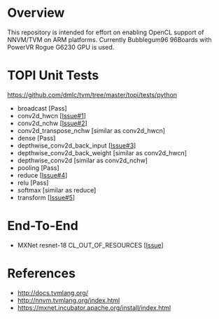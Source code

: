 Overview
============
This repository is intended for effort on enabling OpenCL support of NNVM/TVM on ARM platforms. Currently Bubblegum96 96Boards with PowerVR Rogue G6230 GPU is used.

TOPI Unit Tests
===================
https://github.com/dmlc/tvm/tree/master/topi/tests/python
- broadcast [Pass]
- conv2d_hwcn [[Issue#1](https://github.com/JammyZhou/nnvm-tvm-cl/issues/1)]
- conv2d_nchw [[Issue#2](https://github.com/JammyZhou/nnvm-tvm-cl/issues/2)]
- conv2d_transpose_nchw [similar as conv2d_hwcn]
- dense [Pass]
- depthwise_conv2d_back_input [[Issue#3](https://github.com/JammyZhou/nnvm-tvm-cl/issues/3)]
- depthwise_conv2d_back_weight [similar as conv2d_hwcn]
- depthwise_conv2d [similar as conv2d_nchw]
- pooling [Pass]
- reduce [[Issue#4](https://github.com/JammyZhou/nnvm-tvm-cl/issues/4)]
- relu [Pass]
- softmax [similar as reduce]
- transform [[Issue#5](https://github.com/JammyZhou/nnvm-tvm-cl/issues/5)]

End-To-End
============
- MXNet resnet-18 CL_OUT_OF_RESOURCES [[Issue](https://github.com/dmlc/tvm/issues/761)]

References
============
- http://docs.tvmlang.org/
- http://nnvm.tvmlang.org/index.html
- https://mxnet.incubator.apache.org/install/index.html
